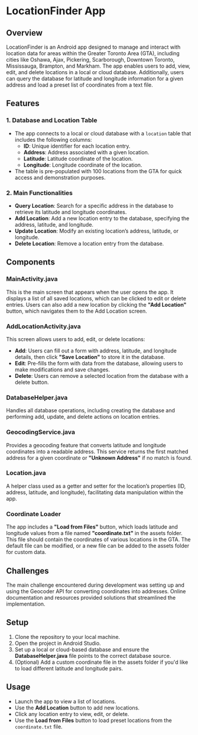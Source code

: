 # LocationFinder App

## Overview
LocationFinder is an Android app designed to manage and interact with location data for areas within the Greater Toronto Area (GTA), including cities like Oshawa, Ajax, Pickering, Scarborough, Downtown Toronto, Mississauga, Brampton, and Markham. The app enables users to add, view, edit, and delete locations in a local or cloud database. Additionally, users can query the database for latitude and longitude information for a given address and load a preset list of coordinates from a text file.

## Features

### 1. Database and Location Table
- The app connects to a local or cloud database with a `location` table that includes the following columns:
  - **ID**: Unique identifier for each location entry.
  - **Address**: Address associated with a given location.
  - **Latitude**: Latitude coordinate of the location.
  - **Longitude**: Longitude coordinate of the location.
- The table is pre-populated with 100 locations from the GTA for quick access and demonstration purposes.

### 2. Main Functionalities
- **Query Location**: Search for a specific address in the database to retrieve its latitude and longitude coordinates.
- **Add Location**: Add a new location entry to the database, specifying the address, latitude, and longitude.
- **Update Location**: Modify an existing location’s address, latitude, or longitude.
- **Delete Location**: Remove a location entry from the database.

## Components

### MainActivity.java
This is the main screen that appears when the user opens the app. It displays a list of all saved locations, which can be clicked to edit or delete entries. Users can also add a new location by clicking the **"Add Location"** button, which navigates them to the Add Location screen.

### AddLocationActivity.java
This screen allows users to add, edit, or delete locations:
- **Add**: Users can fill out a form with address, latitude, and longitude details, then click **"Save Location"** to store it in the database.
- **Edit**: Pre-fills the form with data from the database, allowing users to make modifications and save changes.
- **Delete**: Users can remove a selected location from the database with a delete button.

### DatabaseHelper.java
Handles all database operations, including creating the database and performing add, update, and delete actions on location entries.

### GeocodingService.java
Provides a geocoding feature that converts latitude and longitude coordinates into a readable address. This service returns the first matched address for a given coordinate or **"Unknown Address"** if no match is found.

### Location.java
A helper class used as a getter and setter for the location’s properties (ID, address, latitude, and longitude), facilitating data manipulation within the app.

### Coordinate Loader
The app includes a **"Load from Files"** button, which loads latitude and longitude values from a file named **"coordinate.txt"** in the assets folder. This file should contain the coordinates of various locations in the GTA. The default file can be modified, or a new file can be added to the assets folder for custom data.

## Challenges
The main challenge encountered during development was setting up and using the Geocoder API for converting coordinates into addresses. Online documentation and resources provided solutions that streamlined the implementation.

## Setup
1. Clone the repository to your local machine.
2. Open the project in Android Studio.
3. Set up a local or cloud-based database and ensure the **DatabaseHelper.java** file points to the correct database source.
4. (Optional) Add a custom coordinate file in the assets folder if you'd like to load different latitude and longitude pairs.

## Usage
- Launch the app to view a list of locations.
- Use the **Add Location** button to add new locations.
- Click any location entry to view, edit, or delete.
- Use the **Load from Files** button to load preset locations from the `coordinate.txt` file.

